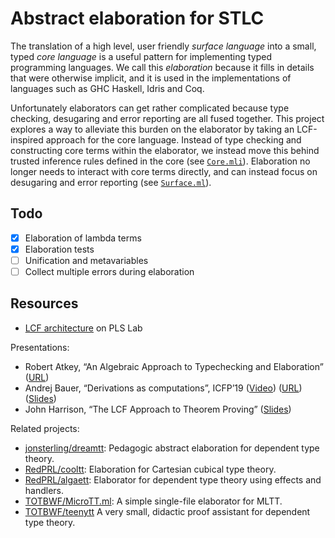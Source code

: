 # Abstract elaboration for STLC

The translation of a high level, user friendly _surface language_ into a small,
typed _core language_ is a useful pattern for implementing typed programming
languages.
We call this _elaboration_ because it fills in details that were otherwise
implicit, and it is used in the implementations of languages such as GHC Haskell,
Idris and Coq.

Unfortunately elaborators can get rather complicated because type checking,
desugaring and error reporting are all fused together.
This project explores a way to alleviate this burden on the elaborator by
taking an LCF-inspired approach for the core language.
Instead of type checking and constructing core terms within the elaborator, we
instead move this behind trusted inference rules defined in the core
(see [`Core.mli`]).
Elaboration no longer needs to interact with core terms directly, and can
instead focus on desugaring and error reporting (see [`Surface.ml`]).

[`Core.mli`]: ./Core.mli
[`Surface.ml`]: ./Surface.ml

## Todo

- [x] Elaboration of lambda terms
- [x] Elaboration tests
- [ ] Unification and metavariables
- [ ] Collect multiple errors during elaboration

## Resources

- [LCF architecture](https://www.pls-lab.org/en/LCF_architecture) on PLS Lab

Presentations:

- Robert Atkey, “An Algebraic Approach to Typechecking and Elaboration”
  ([URL](https://bentnib.org/posts/2015-04-19-algebraic-approach-typechecking-and-elaboration.html))
- Andrej Bauer, “Derivations as computations”, ICFP’19
  ([Video](https://www.youtube.com/watch?v=YZqOVsuyQyQ))
  ([URL](https://math.andrej.com/2019/08/21/derivations-as-computations/))
  ([Slides](https://math.andrej.com/wp-content/uploads/2019/08/derivations-as-computations-icfp-2019.pdf))
- John Harrison, “The LCF Approach to Theorem Proving”
  ([Slides](https://www.cl.cam.ac.uk/~jrh13/slides/manchester-12sep01/slides.pdf))

Related projects:

- [jonsterling/dreamtt](https://github.com/jonsterling/dreamtt/):
  Pedagogic abstract elaboration for dependent type theory.
- [RedPRL/cooltt](https://github.com/RedPRL/cooltt/):
  Elaboration for Cartesian cubical type theory.
- [RedPRL/algaett](https://github.com/RedPRL/algaett/):
  Elaborator for dependent type theory using effects and handlers.
- [TOTBWF/MicroTT.ml](https://gist.github.com/TOTBWF/9b2c071d2edb1c6596b785656c866fd6):
  A simple single-file elaborator for MLTT.
- [TOTBWF/teenytt](https://github.com/TOTBWF/teenytt)
  A very small, didactic proof assistant for dependent type theory.
